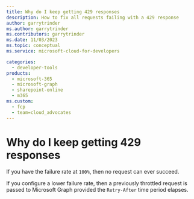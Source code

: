 ```yaml
---
title: Why do I keep getting 429 responses
description: How to fix all requests failing with a 429 response
author: garrytrinder
ms.author: garrytrinder
ms.contributors: garrytrinder
ms.date: 11/03/2023
ms.topic: conceptual
ms.service: microsoft-cloud-for-developers

categories:
  - developer-tools
products:
  - microsoft-365
  - microsoft-graph
  - sharepoint-online
  - m365
ms.custom:
  - fcp
  - team=cloud_advocates
---
```


# Why do I keep getting 429 responses

If you have the failure rate at `100%`, then no request can ever succeed.

If you configure a lower failure rate, then a previously throttled request is passed to Microsoft Graph provided the `Retry-After` time period elapses.

